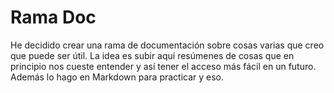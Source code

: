 # Rama Doc

He decidido crear una rama de documentación sobre cosas varias que creo que puede ser útil. La idea es subir aquí resúmenes de cosas que en principio nos cueste entender y así tener el acceso más fácil en un futuro. Además lo hago en Markdown para practicar y eso. 
